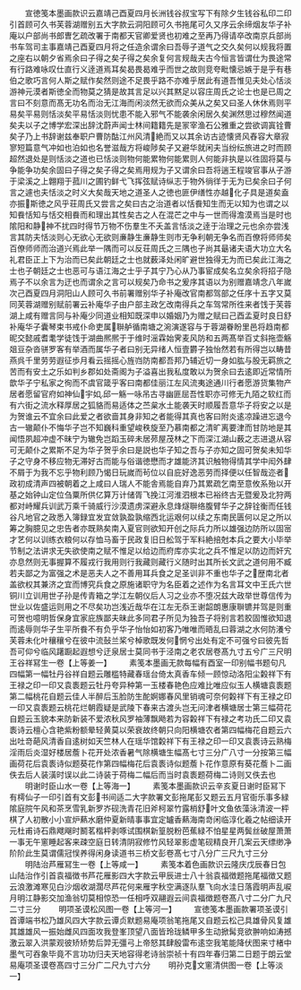 <!-- { "loadSidebar": true } -->
　　宣徳笺本墨画款识云嘉靖己酉夏四月长洲钱谷叔宝写下有除夕生钱谷私印二印引首顾可久书芙蓉湖赠别五大字款云洞阳顾可久书拖尾可久又序云余缔烟友华子补庵以户部尚书郎曺乞疏改署于南都天官卿爱贤也初难之至再乃得请卒改南京兵部尚书车驾司主事嘉靖己酉夏四月将之任造余谓余曰吾辱子道气之交久矣何以规我将置之座右以朝夕省焉余曰子得之矣子得之矣余复何言规哉夫古今恒言皆谓仕为畏途常有行路难咏叹仕直行义逹道焉耳矣曷畏曷难乎而世之故则竞夸毗懐忌嫉于是乎有巷伯之歌巧言何人斯之赋作矣然则途不足畏乎路不亦难乎居此有道吾惟见夫处心恬淡游神元漠者斯徳全而物莫之猜是故其言足以兴其黙足以容庄周氏之论士也是已周之言曰不刻意而髙无功名而治无江海而闲淡然无欲而众美从之矣又曰圣人休休焉则平易矣平易则恬淡矣平易恬淡则忧患不能入邪气不能袭余闲居久矣渊然思过穆然闻道矣夫以子之博学宏深出辞沈蔚声闻士林间籍籍先是冡宰渔石公雅重之尝欲调寘铨曹矣子乃上书辞谢兹奉职户曹防酤江州风清絶而又以其余访古迹懐贤风舂容大章寂寥短篇意气冲如也泊如也名誉滋哉方将峻陟矣子又避华就闲夫当纷纭旅进之时而顾超然退处是则恬淡之道也已恬淡则物何能累物何能累则人何能非执是以徃固将莫与争能争功矣余固曰子得之矣子得之矣焉用规为子又谓余曰吾将遄王程竣官事从子游于梁溪之上翺翔于菰川之圃钓鲜弋飞挥弦赋诗纵志于物外徜徉于无为已矣余曰子何言之遽也夫恬淡之时义大矣哉天地之道圣人之徳也匪伊缮性亦越化子具是道矣盍亦振斯徳之风乎荘周氏又尝言之矣曰古之治道者以恬飬知生而无以知为也谓之以知飬恬知与恬交相飬而和理出其性矣古之人在混芒之中与一世而得澹漠焉当是时也隂阳和静神不扰四时得节万物不伤羣生不夭盖言恬淡之逹于治理之元也余亦尝浅言其防夫恬淡则心无欲心无欲则亷静生亷静生则市无争利朝无争名而百僚将师师矣百僚师师而治道兴焉此举一隅而可以反荘周氏之三隅也子尚其朂诸夫语大功立大名礼君臣正上下为治而已矣此朝廷之士也就薮泽处闲旷避世独得无为而已矣此江海之士也子朝廷之士也恶可与语江海之士乎子其宁乃心从乃事宦成矣名立矣余将招子隐焉子不以余言为迂也而谓余之言可以规矣乃命书之爰序其语以为别赠嘉靖念八年嵗次己酉夏四月洞阳山人顾可久书前署赠别华子补庵改官南都驾部之任序十五字又莫同芙蓉湖赠别赋前署云补庵华子由户部主政乞改南得兵之车驾常所徃来者饯于芙蓉湖上咸有赠言同与补庵少同道业相知既深申以婚姻乃为赠之赋曰己酉孟夏时良日舒补庵华子囊琴束书戒仆命吏属聨舻循南塘之涴演遂容与于蓉湖眷盼里邑将趋南都昵交懿戚耆耄学徒饯于湖曲熈熈于于维时滛霖始霁麦风防和五两髙举百丈斜拖壶觞爼豆杂沓骈罗客有举酒而属华子者曰别无异绪人恒壹欝子独怡然若有所得岂以畴昔燕呉千里劳劳遐征歩月看云摇摇心旌岿防南都吾邦乃辅近切一身如肱与股无羁旅之苦而有安土之乐如判乡郡如处斋阁为子溢喜出我私度敢以为贺余曰去逺即近常情所歆华子宁私家之徇而不虞官箴乎客曰南都佳丽江左风流夷途通川行者愿游货集物产居者愿留官府如神仙宇如邱一觞一咏吊古寻幽匪屈吾性职亦可修无九陌之软红而有六街之流水释厚居之狐貉而易适体之苎枲水土能袭天时顺履吾意华子将安之以是为贺谁云不宜余曰此爱之者欲啬其身非知之者能得其真也客曰附炎逺凉躁进忘退今古一辙颠仆不悔华子岂不知巍科重望峻秩旋至乃慕南都之清旷离要津而甘防地是其闻悟夙超冲虚不昧宁为辙免岂蹈玉碎未居茒屋茂林之下而深江湖山薮之志进退从容可无颠仆之累斯不足为华子贺乎余曰是説也华子知之吾与子亦知之固可贺矣未知华子之守身不移应物无滞好古而能与俗谐徳懋而才雄能济其识触物得情其学中闳外肆不屑于为我不忘乎物利顾乃愒日玩嵗而茍位以自庇好逸恶劳而择便以任智哉迩者政初成清声四被朝着之上咸曰人瑞人不能舎焉能自弃乃其累疏乞南至意攸系殆以开基之始钟山定位刍粟所供亿算万计储胥飞挽江河淮泗根本已裕终古无暨爰及北狩两都对峙耀兵训武万乘千骑威行沙漠遗虏深避永息烽燧聨络腹臂华子之辞铨衡而任钱谷凡地官之政悉入簿録宜发宜敛孰盈孰缩西北运艰何以续之东南民匮何以足之所以筹之胸臆见之忠告者亦既熟矣南入夏官则欲知开创之际兵力所以雄强边防所以固宻才艺何以训练衣粮何以存恤马畜于民政复旧日舩驾于军料絶掊尅本兵之要大小毕举节制之法讲求无失欲使南之赋不惟足以给边而府库亦实北之兵不惟足以防边而奸宄亦息然则无事握算不履戎行我用则行我藏则藏行义随时出其所长文武之道何用不臧若夫鄙之为富强之术是恶夫人之不善用耳兵食之足圣训非不重也华子之歴南北者盖欲权其兼济之宜而博究兵食之原施诸职守为名臣着之述作为名言耳文中王氏六世铜川立训用世子孙是传青箱之学江左朝仪后人习之业亦不堕况兹大政举世尊信传为世业以佐盛运则用之不尽矣功岂浅近哉华在江左无忝王谢韶朗惠康聨镳并驾是则重可贺也噫明哲保身宜家庇族鄙夫昧此多同君子所见为独吾子将别言若胶固惟欲知退而逺辱则华子生平所飬不有负乎华子怡怡如初客乃唯唯而晤乱曰蓉湖之水何防瀁兮芙蓉未化叶穰穰兮在彼中流鼔兰桨兮棹歌既发何惘兮出处有定不可强兮曰彼先哲吾可仰兮临风躇蹰起遐想兮迂泉居士莫同书于泾南之老农居卷髙九寸五兮广三尺明王谷祥冩生一卷【上等姜一】
　　素笺本墨画无款每幅有酉室一印别幅书题句凡四幅第一幅牡丹谷祥自题云雕槛特藏春瑶台倚太真香车倾一顾惊动洛阳尘糓祥下有王禄之印一印又袁袠题云牡丹夸异种第一玉楼春艳色应难比唯应似玉人横塘袁袠题第二幅桃花自题云佳人半醉后玉脸防生酡婀娜春风里销魂可奈何糓祥下有王禄之印一印又袁袠题云桃花烂朝霞疑是武陵下春来古渡头岂无问津者横塘居士第三幅荷花自题云玉貌本来防新装不爱浓秋风罗袖薄飘飏若为容糓祥下有禄之考功氏二印又袁袠诗云檀心含艳紫粉额晕轻黄莫以荣衰故终朝只向阳横塘农者第四幅梅花自题云六出吐竒葩风清香自逺树如天竺林人在瑶华馆糓祥下有王禄之印一印又袁袠诗云熟梅淫雨后炎湿好楼居薝卜花开处浓香暑气除横塘生幅髙七寸三分广八寸一分按第三幅画荷花后袁袠诗似题葵花作第四幅梅花后袁袠诗似题薝卜花作意原有葵花薝卜二画佚去后人装潢时误以此二诗装于荷梅二幅后而当时袁袠题荷梅二诗则又佚去也
　　明谢时臣山水一卷【上等海一】
　　素笺本墨画款识云辛亥夏日谢时臣冩下有樗仙子一印引首有文彭书间适二大字款署文彭拖尾彭又题云五月官衙乐事多緑隂庭院午风和茶烹雪乳新罗岕砚洗青花旧斧柯翠竹露梢舒叶文鱼依藻泳清波一枰棋了人初散小小宣炉爇水磨仲夏新晴事事宜定罏香爇海南竒闲临淳化羲之帖细读开元杜甫诗石鼎飕飗时鬭茗楷枰剥啄试围棋新篁脱粉芭蕉緑不怕星星两鬓丝破屋萧萧一事无午窻睡起客来疎空庭日转清阴寂修竹风轻翠影虚笔砚精良开几案云天缥缈净阶阶此生莫谓儒冠悮养得闲身读道书三桥文彭卷髙七寸八分广三尺九寸三分
　　明陆治芦雁冩生一卷【上等咸一】
　　素笺本着色画款识云隆庆戊辰春日包山陆治作引首袁福徴书芦花雁影四大字款云甲辰进士八十翁袁福徴题拖尾福徴又题云浪激滩寒见白沙烟收湖濶尽芦花何来雁字秋空满逐队羣飞向水洼日落霞明声乱唳月明江静影交加渔翁切莫相惊恐一任相呼双翮遐云间袁福徴题卷髙八寸二分广九尺二寸三分
　　明项圣谟松风图一卷【上等河一】
　　宣徳笺本墨画款署项圣谟引首谭端书松乃雄风四大字款云谭贞默题易庵项翁笔拖尾又自题云松己具雄骨风复雄其雄雄风一振始雌风四面攻我登峯顶望八面皆玲珑鳞甲多生动掀髯竞欲翀响如涛撼激云翠入洪蒙观彼矫矫势后羿无彊弓上帝怒其肆殷雷布逺空我笔能降伏图来寸楮中墨气可吞象毕竟不言功功归夫天地容得老诗翁崇祯十有四年春归第二日题于朗云堂易庵项圣谟卷髙四寸三分广二尺九寸六分
　　明孙克文窻清供图一卷【上等淡一】
